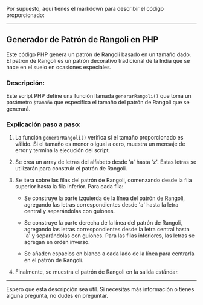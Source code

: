 Por supuesto, aquí tienes el markdown para describir el código proporcionado:

---

## Generador de Patrón de Rangoli en PHP

Este código PHP genera un patrón de Rangoli basado en un tamaño dado. El patrón de Rangoli es un patrón decorativo tradicional de la India que se hace en el suelo en ocasiones especiales.

### Descripción:

Este script PHP define una función llamada `generarRangoli()` que toma un parámetro `$tamaño` que especifica el tamaño del patrón de Rangoli que se generará.

### Explicación paso a paso:

1. La función `generarRangoli()` verifica si el tamaño proporcionado es válido. Si el tamaño es menor o igual a cero, muestra un mensaje de error y termina la ejecución del script.

2. Se crea un array de letras del alfabeto desde 'a' hasta 'z'. Estas letras se utilizarán para construir el patrón de Rangoli.

3. Se itera sobre las filas del patrón de Rangoli, comenzando desde la fila superior hasta la fila inferior. Para cada fila:

   - Se construye la parte izquierda de la línea del patrón de Rangoli, agregando las letras correspondientes desde 'a' hasta la letra central y separándolas con guiones.
   
   - Se construye la parte derecha de la línea del patrón de Rangoli, agregando las letras correspondientes desde la letra central hasta 'a' y separándolas con guiones. Para las filas inferiores, las letras se agregan en orden inverso.
   
   - Se añaden espacios en blanco a cada lado de la línea para centrarla en el patrón de Rangoli.

4. Finalmente, se muestra el patrón de Rangoli en la salida estándar.

---

Espero que esta descripción sea útil. Si necesitas más información o tienes alguna pregunta, no dudes en preguntar.
